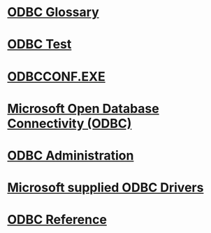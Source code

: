 # [ODBC Glossary](odbc-glossary.md)
# [ODBC Test](odbc-test.md)
# [ODBCCONF.EXE](odbcconf-exe.md)
# [Microsoft Open Database Connectivity (ODBC)](microsoft-open-database-connectivity-odbc.md)

# [ODBC Administration](./admin/TOC.md)
# [Microsoft  supplied ODBC Drivers](./microsoft/TOC.md)

# [ODBC Reference](./reference/TOC.md)
